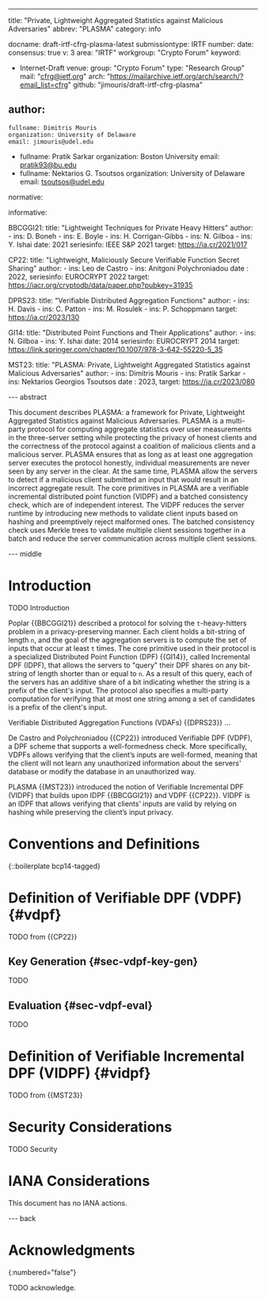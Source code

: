 ---
title: "Private, Lightweight Aggregated Statistics against Malicious Adversaries"
abbrev: "PLASMA"
category: info

docname: draft-irtf-cfrg-plasma-latest
submissiontype: IRTF
number:
date:
consensus: true
v: 3
area: "IRTF"
workgroup: "Crypto Forum"
keyword:
  - Internet-Draft
venue:
  group: "Crypto Forum"
  type: "Research Group"
  mail: "cfrg@ietf.org"
  arch: "https://mailarchive.ietf.org/arch/search/?email_list=cfrg"
  github: "jimouris/draft-irtf-cfrg-plasma"
<!--   latest: https://example.com/LATEST -->

author:
 -
    fullname: Dimitris Mouris
    organization: University of Delaware
    email: jimouris@udel.edu
 -
    fullname: Pratik Sarkar
    organization: Boston University
    email: pratik93@bu.edu
 -
    fullname: Nektarios G. Tsoutsos
    organization: University of Delaware
    email: tsoutsos@udel.edu

normative:

informative:

  BBCGGI21:
    title: "Lightweight Techniques for Private Heavy Hitters"
    author:
      - ins: D. Boneh
      - ins: E. Boyle
      - ins: H. Corrigan-Gibbs
      - ins: N. Gilboa
      - ins: Y. Ishai
    date: 2021
    seriesinfo: IEEE S&P 2021
    target: https://ia.cr/2021/017

  CP22:
    title: "Lightweight, Maliciously Secure Verifiable Function Secret Sharing"
    author:
      - ins: Leo de Castro
      - ins: Anitgoni Polychroniadou
    date : 2022,
    seriesinfo: EUROCRYPT 2022
    target: https://iacr.org/cryptodb/data/paper.php?pubkey=31935

  DPRS23:
    title: "Verifiable Distributed Aggregation Functions"
    author:
      - ins: H. Davis
      - ins: C. Patton
      - ins: M. Rosulek
      - ins: P. Schoppmann
    target: https://ia.cr/2023/130

  GI14:
    title: "Distributed Point Functions and Their Applications"
    author:
      - ins: N. Gilboa
      - ins: Y. Ishai
    date: 2014
    seriesinfo: EUROCRYPT 2014
    target: https://link.springer.com/chapter/10.1007/978-3-642-55220-5_35

  MST23:
    title: "PLASMA: Private, Lightweight Aggregated Statistics against Malicious Adversaries"
    author:
      - ins: Dimitris Mouris
      - ins: Pratik Sarkar
      - ins: Nektarios Georgios Tsoutsos
    date : 2023,
    target: https://ia.cr/2023/080

--- abstract

This document describes PLASMA: a framework for Private, Lightweight Aggregated Statistics against Malicious Adversaries. PLASMA is a multi-party protocol for computing aggregate statistics over user measurements in the three-server setting while protecting the privacy of honest clients and the correctness of the protocol against a coalition of malicious clients and a malicious server. PLASMA ensures that as long as at least one aggregation server executes the protocol honestly, individual measurements are never seen by any server in the clear. At the same time, PLASMA allow the servers to detect if a malicious client submitted an input that would result in an incorrect aggregate result. The core primitives in PLASMA are a verifiable incremental distributed point function (VIDPF) and a batched consistency check, which are of independent interest. The VIDPF reduces the server runtime by introducing new methods to validate client inputs based on hashing and preemptively reject malformed ones. The batched consistency check uses Merkle trees to validate multiple client sessions together in a batch and reduce the server communication across multiple client sessions.

--- middle

# Introduction

TODO Introduction

Poplar {{BBCGGI21}} described a protocol for solving the `t`-heavy-hitters problem in a privacy-preserving manner.
Each client holds a bit-string of length `n`, and the goal of the aggregation servers is to compute the set of inputs that occur at least `t` times.
The core primitive used in their protocol is a specialized Distributed Point Function (DPF) {{GI14}}, called Incremental DPF (IDPF), that allows the servers to "query" their DPF shares on any bit-string of length shorter than or equal to `n`.
As a result of this query, each of the servers has an additive share of a bit indicating whether the string is a prefix of the client's input. The protocol also specifies a multi-party computation for verifying that at most one string among a set of candidates is a prefix of the client's input.


Verifiable Distributed Aggregation Functions (VDAFs) {{DPRS23}} ...


De Castro and Polychroniadou {{CP22}} introduced Verifiable DPF (VDPF), a DPF scheme that supports a well-formedness check.
More specifically, VDPFs allows verifying that the client’s inputs are well-formed, meaning that the client will not learn any unauthorized information about the servers' database or modify the database in an unauthorized way.


PLASMA {{MST23}} introduced the notion of Verifiable Incremental DPF (VIDPF) that builds upon IDPF {{BBCGGI21}} and VDPF {{CP22}}.
VIDPF is an IDPF that allows verifying that clients’ inputs are valid by relying on hashing while preserving the client’s input privacy.



# Conventions and Definitions

{::boilerplate bcp14-tagged}


# Definition of Verifiable DPF (VDPF) {#vdpf}

TODO from {{CP22}}

## Key Generation  {#sec-vdpf-key-gen}

TODO

## Evaluation  {#sec-vdpf-eval}

TODO

# Definition of Verifiable Incremental DPF (VIDPF) {#vidpf}

TODO from {{MST23}}

# Security Considerations

TODO Security


# IANA Considerations

This document has no IANA actions.


--- back

# Acknowledgments
{:numbered="false"}

TODO acknowledge.
